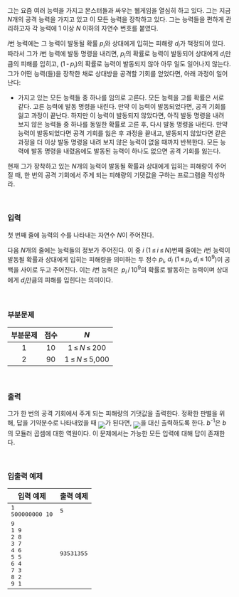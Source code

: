 그는 요즘 여러 능력을 가지고 몬스터들과 싸우는 웹게임을 열심히 하고 있다. 그는 지금 <span class="tex-span"><i>N</i></span>개의 공격 능력을 가지고 있고 이 모든 능력을 장착하고 있다. 그는 능력들을 편하게 관리하고자 각 능력에 1 이상 <span class="tex-span"><i>N</i></span> 이하의 자연수 번호를 붙였다. 

<span class="tex-span"><i>i</i></span>번 능력에는 그 능력이 발동될 확률 <span class="tex-span"><i>p</i><sub class="lower-index"><i>i</i></sub></span>와 상대에게 입히는 피해량 <span class="tex-span"><i>d</i><sub class="lower-index"><i>i</i></sub></span>가 책정되어 있다. 따라서 그가 <span class="tex-span"><i>i</i></span>번 능력에 발동 명령을 내리면, <span class="tex-span"><i>p</i><sub class="lower-index"><i>i</i></sub></span>의 확률로 능력이 발동되어 상대에게 <span class="tex-span"><i>d</i><sub class="lower-index"><i>i</i></sub></span>만큼의 피해를 입히고, <span class="tex-span">(1&thinsp;-&thinsp;<i>p</i><sub class="lower-index"><i>i</i></sub>)</span>의 확률로 능력이 발동되지 않아 아무 일도 일어나지 않는다. 그가 어떤 능력(들)을 장착한 채로 상대방을 공격할 기회를 얻었다면, 아래 과정이 일어난다:

- 가지고 있는 모든 능력들 중 하나를 임의로 고른다. 모든 능력을 고를 확률은 서로 같다. 고른 능력에 발동 명령을 내린다. 만약 이 능력이 발동되었다면, 공격 기회를 잃고 과정이 끝난다. 하지만 이 능력이 발동되지 않았다면, 아직 발동 명령을 내려 보지 않은 능력들 중 하나를 동일한 확률로 고른 후, 다시 발동 명령을 내린다. 만약 능력이 발동되었다면 공격 기회를 잃은 후 과정을 끝내고, 발동되지 않았다면 같은 과정을 더 이상 발동 명령을 내려 보지 않은 능력이 없을 때까지 반복한다. 모든 능력에 발동 명령을 내렸음에도 발동된 능력이 하나도 없으면 공격 기회를 잃는다.

현재 그가 장착하고 있는 <span class="tex-span"><i>N</i></span>개의 능력이 발동될 확률과 상대에게 입히는 피해량이 주어질 때, 한 번의 공격 기회에서 주게 되는 피해량의 기댓값을 구하는 프로그램을 작성하라.

<br>

### 입력

첫 번째 줄에 능력의 수를 나타내는 자연수 <span class="tex-span"><i>N</i></span>이 주어진다.

다음 <span class="tex-span"><i>N</i></span>개의 줄에는 능력들의 정보가 주어진다. 이 중 <span class="tex-span"><i>i</i></span> (<span class="tex-span">1&thinsp;&le;&thinsp;<i>i</i>&thinsp;&le;&thinsp;<i>N</i></span>)번째 줄에는 <span class="tex-span"><i>i</i></span>번 능력이 발동될 확률과 상대에게 입히는 피해량을 의미하는 두 정수 <span class="tex-span"><i>p</i><sub class="lower-index"><i>i</i></sub></span>, <span class="tex-span"><i>d</i><sub class="lower-index"><i>i</i></sub></span> (<span class="tex-span">1&thinsp;&le;&thinsp;<i>p</i><sub class="lower-index"><i>i</i></sub>,&thinsp;<i>d</i><sub class="lower-index"><i>i</i></sub>&thinsp;&le;&thinsp;10<sup class="upper-index">9</sup></span>)이 공백을 사이로 두고 주어진다. 이는 <span class="tex-span"><i>i</i></span>번 능력은 <span class="tex-span">&thinsp;<i>p</i><sub class="lower-index"><i>i</i></sub>&thinsp;/&thinsp;10<sup class="upper-index">9</sup></span>의 확률로 발동하는 능력이며 상대에게 <span class="tex-span"><i>d</i><sub class="lower-index"><i>i</i></sub></span>만큼의 피해를 입힌다는 의미이다.

<br>

### 부분문제

<div class="row">
<div class="col-sm-4 col-md-4 col-lg-4">
<div class='table-responsive'>
<table class='table table-bordered' id="subtasks_table_for_problems">
<thead>
 <tr>
  <th class="col-sm-2 col-md-2 col-lg-2"><center>부분문제</center></th>
  <th class="col-sm-1 col-md-1 col-lg-1"><center>점수</center></th>
  <th class="col-sm-3 col-md-3 col-lg-3"><center><span class="tex-span"><i>N</i></span></center></th>
 </tr>
</thead>
<tbody>
 <tr>
  <td><center>1</center></td>
  <td><center>10</center></td>
  <td><center><span class="tex-span">1&thinsp;&le;&thinsp;<i>N</i>&thinsp;&le;&thinsp;200</span></center></td>
 </tr>
 <tr>
  <td><center>2</center></td>
  <td><center>90</center></td>
  <td><center><span class="tex-span">1&thinsp;&le;&thinsp;<i>N</i>&thinsp;&le;&thinsp;5,000</span></center></td>
 </tr>
</tbody>
</table>
</div>
</div>
</div>

<br>

### 출력

그가 한 번의 공격 기회에서 주게 되는 피해량의 기댓값을 출력한다. 정확한 판별을 위해, 답을 기약분수로 나타내었을 때 <IMG align="middle" class="tex-formula" src="https://attach.oj.uz/contest/kriii4/fbeee0515b7b42d69c1c46762557590d4b94269c.png">가 된다면, <IMG align="middle" class="tex-formula" src="https://attach.oj.uz/contest/kriii4/ab064a1354823102a9c2a5fb867f6f09c72a1a22.png">을 대신 출력하도록 한다. <span class="tex-span"><i>b</i><sup class="upper-index">-1</sup></span>은 <span class="tex-span"><i>b</i></span>의 모듈러 곱셈에 대한 역원이다. 이 문제에서는 가능한 모든 입력에 대해 답이 존재한다.

<br>

### 입출력 예제

<table class="table table-condensed table-bordered " id="examples_table">
	<thead>
		<tr>
			<th class="col-lg-6 col-md-6 col-sm-6">입력 예제</th>
			<th class="col-lg-6 col-md-6 col-sm-6">출력 예제</th>
		</tr>
	</thead>
	<tbody>
		<tr><td><samp>1<br>500000000 10</samp></td><td><samp>5</samp></td></tr>
		<tr><td><samp>9<br>1 9<br>2 8<br>3 7<br>4 6<br>5 5<br>6 4<br>7 3<br>8 2<br>9 1</samp></td><td><samp>93531355</samp></td></tr>
    </tbody>
</table>
